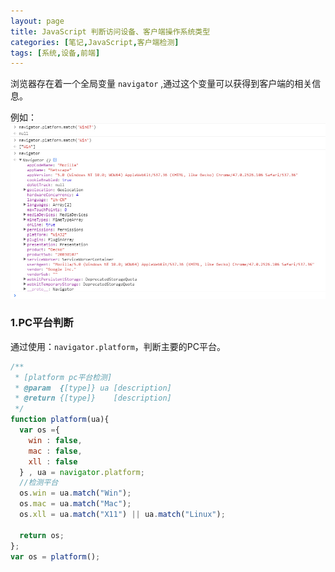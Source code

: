 ```yaml
---
layout: page
title: JavaScript 判断访问设备、客户端操作系统类型
categories: [笔记,JavaScript,客户端检测]
tags: [系统,设备,前端]
---
```


浏览器存在着一个全局变量 `navigator` ,通过这个变量可以获得到客户端的相关信息。

例如：
![navigator](/images/2016/0506_01.jpg)


### 1.PC平台判断
通过使用：`navigator.platform`，判断主要的PC平台。

```js
/**
 * [platform pc平台检测]
 * @param  {[type]} ua [description]
 * @return {[type]}    [description]
 */
function platform(ua){
  var os ={
    win : false,
    mac : false,
    xll : false
  } , ua = navigator.platform;
  //检测平台
  os.win = ua.match("Win");
  os.mac = ua.match("Mac");
  os.xll = ua.match("X11") || ua.match("Linux");
  
  return os;
};
var os = platform();
```